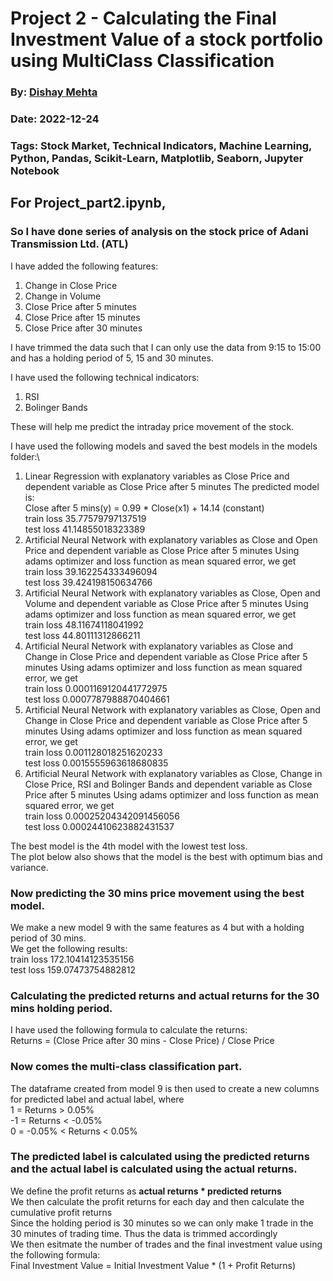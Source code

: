 # Project 2 - Calculating the Final Investment Value of a stock portfolio using MultiClass Classification
### By: [Dishay Mehta]()
### Date: 2022-12-24
### Tags: Stock Market, Technical Indicators, Machine Learning, Python, Pandas, Scikit-Learn, Matplotlib, Seaborn, Jupyter Notebook

## For Project_part2.ipynb,
### So I have done series of analysis on the stock price of Adani Transmission Ltd. (ATL)
I have added the following features:
1. Change in Close Price
2. Change in Volume
3. Close Price after 5 minutes
3. Close Price after 15 minutes
3. Close Price after 30 minutes

I have trimmed the data such that I can only use the data from 9:15 to 15:00 and has a holding period of 5, 15 and 30 minutes.

I have used the following technical indicators:
1. RSI
2. Bolinger Bands

These will help me predict the intraday price movement of the stock.

I have used the following models and saved the best models in the models folder:\
1. Linear Regression with explanatory variables as Close Price and dependent variable as Close Price after 5 minutes
The predicted model is:\
Close after 5 mins(y) = 0.99 * Close(x1) + 14.14 (constant)\
train loss 35.77579797137519\
test loss 41.14855018323389
2. Artificial Neural Network with explanatory variables as Close and Open Price and dependent variable as Close Price after 5 minutes 
Using adams optimizer and loss function as mean squared error, we get\
train loss 39.162254333496094\
test loss 39.424198150634766
3. Artificial Neural Network with explanatory variables as Close, Open and Volume and dependent variable as Close Price after 5 minutes
Using adams optimizer and loss function as mean squared error, we get\
train loss 48.11674118041992\
test loss 44.80111312866211
4. Artificial Neural Network with explanatory variables as Close and Change in Close Price and dependent variable as Close Price after 5 minutes
Using adams optimizer and loss function as mean squared error, we get\
train loss 0.0001169120441772975\
test loss 0.0007787988870404661
5. Artificial Neural Network with explanatory variables as Close, Open and Change in Close Price and dependent variable as Close Price after 5 minutes
Using adams optimizer and loss function as mean squared error, we get\
train loss 0.001128018251620233\
test loss 0.0015555963618680835
6. Artificial Neural Network with explanatory variables as Close, Change in Close Price, RSI and Bolinger Bands and dependent variable as Close Price after 5 minutes
Using adams optimizer and loss function as mean squared error, we get\
train loss 0.00025204342091456056\
test loss 0.00024410623882431537

The best model is the 4th model with the lowest test loss.\
The plot below also shows that the model is the best with optimum bias and variance.

### Now predicting the 30 mins price movement using the best model.
We make a new model 9 with the same features as 4 but with a holding period of 30 mins.\
We get the following results:\
train loss 172.10414123535156\
test loss 159.07473754882812

### Calculating the predicted returns and actual returns for the 30 mins holding period.
I have used the following formula to calculate the returns:\
Returns = (Close Price after 30 mins - Close Price) / Close Price

### Now comes the multi-class classification part.
The dataframe created from model 9 is then used to create a new columns for predicted label and actual label, where\
1 = Returns > 0.05%\
-1 = Returns < -0.05%\
0 = -0.05% < Returns < 0.05%

### The predicted label is calculated using the predicted returns and the actual label is calculated using the actual returns.
We define the profit returns as **actual returns * predicted returns**\
We then calculate the profit returns for each day and then calculate the cumulative profit returns\
Since the holding period is 30 minutes so we can only make 1 trade in the 30 minutes of trading time. Thus the data is trimmed accordingly\
We then esitmate the number of trades and the final investment value using the following formula:\
Final Investment Value = Initial Investment Value * (1 + Profit Returns)



